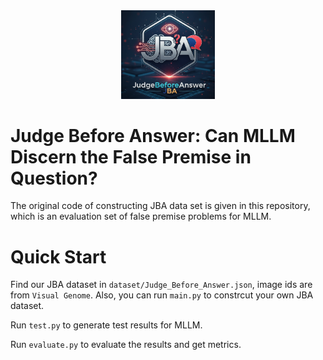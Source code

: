 
<center><img src="./images/JBA_logo.png" alt="描述" width="150" ></center>

# Judge Before Answer: Can MLLM Discern the False Premise in Question?
The original code of constructing JBA data set is given in this repository, which is an evaluation set of false premise problems for MLLM.


# Quick Start
Find our JBA dataset in `dataset/Judge_Before_Answer.json`, image ids are from `Visual Genome`. 
Also, you can run `main.py` to constrcut your own JBA dataset.

Run `test.py` to generate test results for MLLM.

Run `evaluate.py` to evaluate the results and get metrics.